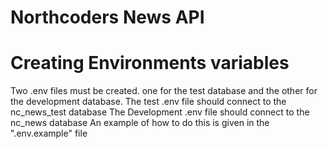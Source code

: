 # Northcoders News API

# Creating Environments variables
Two .env files must be created. one for the test database and the other for the development database. 
The test .env file should connect to the nc_news_test database
The Development .env file should connect to the nc_news database
An example of how to do this is given in the ".env.example" file